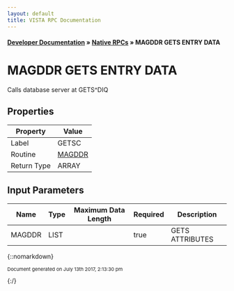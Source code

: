 ```yaml
---
layout: default
title: VISTA RPC Documentation
---
```


#### [Developer Documentation](../index) &#187; [Native RPCs](TableOfContents) &#187; MAGDDR GETS ENTRY DATA<br/>
# MAGDDR GETS ENTRY DATA

Calls database server at GETS^DIQ

## Properties

Property | Value
--- | ---
Label | GETSC
Routine | [MAGDDR](http://code.osehra.org/dox/Routine_MAGDDR_source.html)
Return Type | ARRAY


## Input Parameters

Name | Type | Maximum Data Length | Required | Description
--- | --- | --- | --- | ---
MAGDDR | LIST |  | true | GETS ATTRIBUTES



{::nomarkdown} <br/><p style="font-size: 11px">Document generated on July 13th 2017, 2:13:30 pm</p>{:/}